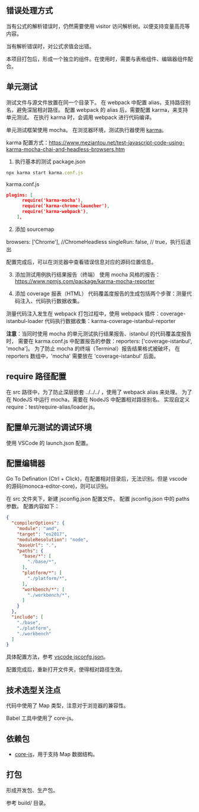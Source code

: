 ## 错误处理方式

当有公式的解析错误时，仍然需要使用 visitor 访问解析树。以便支持变量高亮等内容。

当有解析错误时，对公式求值会出错。

本项目打包后，形成一个独立的组件。在使用时，需要与表格组件、编辑器组件配合。

## 单元测试
测试文件与源文件放置在同一个目录下。
在 webpack 中配置 alias，支持路径别名，避免深层相对路径。
配置 webpack 的 alias 后，需要配置 karma，来支持单元测试。
在执行 karma 时，会调用 webpack 进行代码编译。

单元测试框架使用 mocha。
在浏览器环境，测试执行器使用 [karma](https://github.com/karma-runner/karma)。

karma 配置方式：https://www.meziantou.net/test-javascript-code-using-karma-mocha-chai-and-headless-browsers.htm

1. 执行基本的测试
package.json
```javascript
npx karma start karma.conf.js
```


karma.conf.js
```json
plugins: [
      require('karma-mocha'),
      require('karma-chrome-launcher'),
      require('karma-webpack'),
    ],
```

2. 添加 sourcemap

browsers: ['Chrome'], //ChromeHeadless
    singleRun: false, // true，执行后退出

配置完成后，可以在浏览器中查看错误信息对应的源码位置信息。

3. 添加测试用例执行结果报告（终端）
使用 mocha 风格的报告：https://www.npmjs.com/package/karma-mocha-reporter

4. 添加 coverage 报表（HTML）
代码覆盖度报告的生成包括两个步骤：测量代码注入、代码执行数据收集。

测量代码注入发生在 webpack 打包过程中，使用 webpack 插件：coverage-istanbul-loader
代码执行数据收集：karma-coverage-istanbul-reporter

**注意**：当同时使用 mocha 的单元测试执行结果报告、istanbul 的代码覆盖度报告时，
需要在 karma.conf.js 中配置报告的参数：reporters: ['coverage-istanbul', 'mocha']。
为了防止 mocha 的终端（Terminal）报告结果格式被破坏，
在 reporters 数组中，'mocha' 需要放在 'coverage-istanbul' 后面。

## require 路径配置
在 src 路径中，为了防止深层嵌套 ../../../ ，使用了 webpack alias 来处理。
为了在 NodeJS 中运行 mocha，需要在 NodeJS 中配置相对路径别名。
实现自定义 require：test/require-alias/loader.js。

## 配置单元测试的调试环境
使用 VSCode 的 launch.json 配置。

## 配置编辑器
Go To Defination (Ctrl + Click)，在配置相对目录后，无法识别。但是 vscode 的源码(monoca-editor-core)，则可以识别。

在 src 文件夹下，新建 jsconfig.json 配置文件。
配置 jsconfig.json 中的 paths 参数。
配置内容如下：
```json
{
  "compilerOptions": {
    "module": "amd",
    "target": "es2017",
    "moduleResolution": "node",
    "baseUrl": ".",
    "paths": {
      "base/*": [
        "./base/*",
      ],
      "platform/*": [
        "./platform/*",
      ],
      "workbench/*": [
        "./workbench/*",
      ]
    }
  },
  "include": [
    "./base",
    "./platform",
    "./workbench"
  ]
}
```
具体配置方法，参考 [vscode jsconfg.json](https://code.visualstudio.com/docs/languages/jsconfig)。

配置完成后，重新打开文件夹，使得相对路径生效。




## 技术选型关注点
代码中使用了 Map 类型，注意对于浏览器的兼容性。

Babel 工具中使用了 core-js。

## 依赖包
- [core-js](https://github.com/zloirock/core-js)，用于支持 Map 数据结构。

## 打包
形成开发包、生产包。

参考 build/ 目录。


